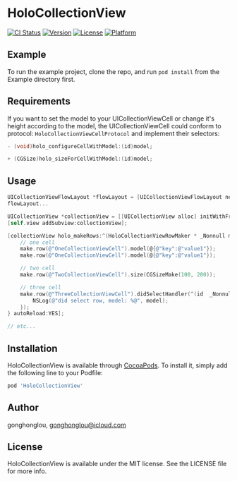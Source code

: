 # HoloCollectionView

[![CI Status](https://img.shields.io/travis/gonghonglou/HoloCollectionView.svg?style=flat)](https://travis-ci.org/gonghonglou/HoloCollectionView)
[![Version](https://img.shields.io/cocoapods/v/HoloCollectionView.svg?style=flat)](https://cocoapods.org/pods/HoloCollectionView)
[![License](https://img.shields.io/cocoapods/l/HoloCollectionView.svg?style=flat)](https://cocoapods.org/pods/HoloCollectionView)
[![Platform](https://img.shields.io/cocoapods/p/HoloCollectionView.svg?style=flat)](https://cocoapods.org/pods/HoloCollectionView)

## Example

To run the example project, clone the repo, and run `pod install` from the Example directory first.

## Requirements

If you want to set the model to your UICollectionViewCell or change it's height according to the model, the UICollectionViewCell could conform to protocol: `HoloCollectionViewCellProtocol` and implement their selectors: 

```objective-c
- (void)holo_configureCellWithModel:(id)model;

+ (CGSize)holo_sizeForCellWithModel:(id)model;
```

## Usage

```objective-c
UICollectionViewFlowLayout *flowLayout = [UICollectionViewFlowLayout new];
flowLayout...

UICollectionView *collectionView = [[UICollectionView alloc] initWithFrame:self.view.bounds collectionViewLayout:flowLayout];
[self.view addSubview:collectionView];

[collectionView holo_makeRows:^(HoloCollectionViewRowMaker * _Nonnull make) {
    // one cell
    make.row(@"OneCollectionViewCell").model(@{@"key":@"value1"});
    make.row(@"OneCollectionViewCell").model(@{@"key":@"value1"});

    // two cell
    make.row(@"TwoCollectionViewCell").size(CGSizeMake(100, 200));

    // three cell
    make.row(@"ThreeCollectionViewCell").didSelectHandler(^(id  _Nonnull model) {
        NSLog(@"did select row, model: %@", model);
    });
} autoReload:YES];

// etc...
```

## Installation

HoloCollectionView is available through [CocoaPods](https://cocoapods.org). To install
it, simply add the following line to your Podfile:

```ruby
pod 'HoloCollectionView'
```

## Author

gonghonglou, gonghonglou@icloud.com

## License

HoloCollectionView is available under the MIT license. See the LICENSE file for more info.



